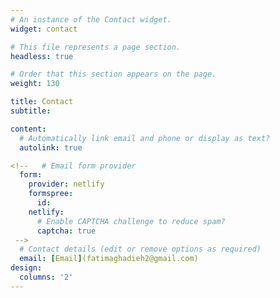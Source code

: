```yaml
---
# An instance of the Contact widget.
widget: contact

# This file represents a page section.
headless: true

# Order that this section appears on the page.
weight: 130

title: Contact
subtitle:

content:
  # Automatically link email and phone or display as text?
  autolink: true

<!--   # Email form provider
  form:
    provider: netlify
    formspree:
      id:
    netlify:
      # Enable CAPTCHA challenge to reduce spam?
      captcha: true
 -->
  # Contact details (edit or remove options as required)
  email: [Email](fatimaghadieh2@gmail.com) 
design:
  columns: '2'
---
```

